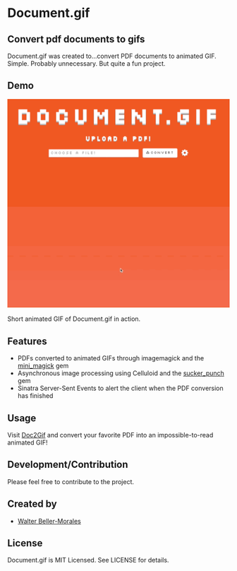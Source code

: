 # Document.gif

## Convert pdf documents to gifs

Document.gif was created to...convert PDF documents to animated GIF. Simple. Probably unnecessary. But quite a fun project. 

## Demo

![doc2gif](screenshots/doc2gif.gif "Short animated GIF of Document.gif in action.")

Short animated GIF of Document.gif in action.

## Features

+ PDFs converted to animated GIFs through imagemagick and the [mini_magick](https://github.com/minimagick/minimagick) gem 
+ Asynchronous image processing using Celluloid and the [sucker_punch](https://github.com/brandonhilkert/sucker_punch) gem
+ Sinatra Server-Sent Events to alert the client when the PDF conversion has finished

## Usage

Visit [Doc2Gif](http://www.doc2gif.xyz/) and convert your favorite PDF into an impossible-to-read animated GIF!

## Development/Contribution

Please feel free to contribute to the project. 

## Created by

- [Walter Beller-Morales](https://github.com/walterbm)

## License

Document.gif is MIT Licensed. See LICENSE for details.